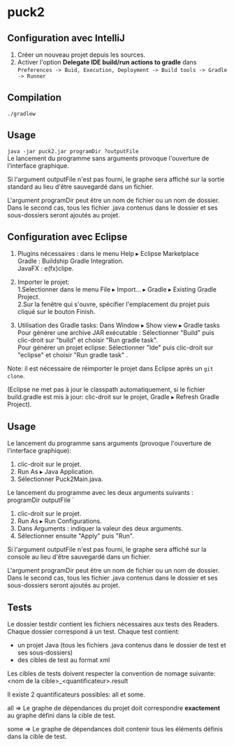 puck2
=====

Configuration avec IntelliJ
---------------------------
1. Créer un nouveau projet depuis les sources.
2. Activer l'option **Delegate IDE build/run actions to gradle** dans  
`Preferences -> Buid, Execution, Deployment -> Build tools -> Gradle -> Runner`

Compilation
-----------
`./gradlew`

Usage
-----
`java -jar puck2.jar programDir ?outputFile`  
Le lancement du programme sans arguments provoque l'ouverture de l'interface graphique.  

Si l'argument outputFile n'est pas fourni, le graphe sera affiché sur la sortie
standard au lieu d'être sauvegardé dans un fichier.  

L'argument programDir peut être un nom de fichier ou un nom de dossier. Dans le 
second cas, tous les fichier .java contenus dans le dossier et ses sous-dossiers
seront ajoutés au projet.



Configuration avec Eclipse 
---------------------------
1. Plugins nécessaires : dans le menu Help ▸ Eclipse Marketplace    
   Gradle : Buildship Gradle Integration.    
   JavaFX : e(fx)clipe.    

2. Importer le projet:  
  1.Selectionner dans le menu File ▸ Import… ▸ Gradle ▸ Existing Gradle Project.     
  2.Sur la fenêtre qui s'ouvre, spécifier l'emplacement du projet puis cliqué sur le bouton Finish.   

3. Utilisation des Gradle tasks: Dans Window ▸ Show view ▸ Gradle tasks  
   Pour générer une archive JAR exécutable : Sélectionner "Build" puis clic-droit sur "build" et choisir "Run gradle task".  
   Pour générer un projet eclipse: Sélectionner "Ide" puis clic-droit sur "eclipse" et choisir "Run gradle task"  .  

Note: il est nécessaire de réimporter le projet dans Eclipse après un `git clone`.

(Eclipse ne met pas à jour le classpath automatiquement, si le fichier build.gradle est mis à jour: clic-droit sur le projet,
Gradle ▸ Refresh Gradle Project).  

Usage 
-----

Le lancement du programme sans arguments (provoque l'ouverture de l'interface graphique):   

1. clic-droit sur le projet.  
2. Run As ▸ Java Application.  
3. Sélectionner Puck2Main.java.  

 
Le lancement du programme avec les deux arguments suivants : programDir outputFile  ` 

1. clic-droit sur le projet.  
2. Run As ▸ Run Configurations.  
3. Dans Arguments : indiquer la valeur des deux arguments.  
4. Sélectionner ensuite "Apply" puis "Run".  

Si l'argument outputFile n'est pas fourni, le graphe sera affiché sur la console au lieu d'être sauvegardé dans un fichier.  

L'argument programDir peut être un nom de fichier ou un nom de dossier. Dans le 
second cas, tous les fichier .java contenus dans le dossier et ses sous-dossiers
seront ajoutés au projet.


Tests
-----
Le dossier testdir contient les fichiers nécessaires aux tests des Readers.
Chaque dossier correspond à un test.
Chaque test contient:
- un projet Java (tous les fichiers .java contenus dans le dossier de test et ses sous-dossiers)
- des cibles de test au format xml

Les cibles de tests doivent respecter la convention de nomage suivante: 
\<nom de la cible\>_\<quantificateur\>.result

Il existe 2 quantificateurs possibles: all et some.

all =\> Le graphe de dépendances du projet doit correspondre **exactement** au graphe défini dans 
la cible de test.

some =\> Le graphe de dépendances doit contenir tous les éléments définis dans la cible de test.







